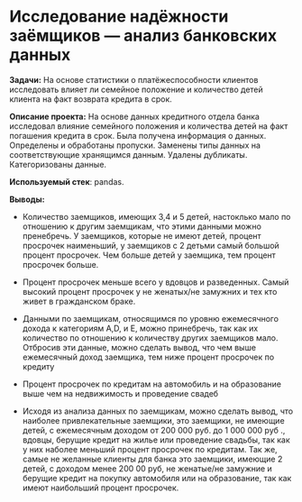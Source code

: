 # Исследование надёжности заёмщиков — анализ банковских данных


**Задачи:** На основе статистики о платёжеспособности клиентов исследовать влияет ли семейное положение и количество детей клиента на факт возврата кредита в срок.

**Описание проекта:** На основе данных кредитного отдела банка исследовал влияние семейного положения и количества детей на факт погашения кредита в срок. Была получена информация о
данных. Определены и обработаны пропуски. Заменены типы данных на соответствующие
хранящимся данным. Удалены дубликаты. Категоризованы данные.

**Используемый стек**: pandas.


**Выводы:**


- Количество заемщиков, имеющих 3,4 и 5 детей, настоклько мало по отношению к другим заемщикам, что этими данными можно пренебречь. У заемщиков, которые не имеют детей, процент просрочек наименьший, у заемщиков с 2 детьми самый большой процент просрочек. Чем больше детей у заемщика, тем процент просрочек больше.

- Процент просрочек меньше всего у вдовцов и разведенных. Самый высокий процент просрочек у не женатых/не замужних и тех кто живет в гражданском браке.

- Данными по заемщикам, относящимся по уровню ежемесячного дохода к категориям А,D, и Е, можно принебречь, так как их количество по отношению к количеству других заемщиков мало. Отбросив эти данные, можно сделать вывод, что чем выше ежемесячный доход заемщика, тем ниже процент просрочек по кредиту

- Процент просрочек по кредитам на автомобиль и на образование выше чем на недвижимость и проведение свадеб

- Исходя из анализа данных по заемщикам, можно сделать вывод, что наиболее привлекательные заемщики, это заемщики, не имеющие детей, с ежемесячным доходом от 200 000 руб. до 1 000 000 руб ., вдовцы, берущие кредит на жилье или проведение свадьбы, так как у них наболее меньший процент просрочек по кредитам. Так же, самые не желанные клиенты для банка это заемщики, имеющие 2 детей, с доходом менее 200 00 руб, не женатые/не замужние и берущие кредит на покупку автомобиля или на образование, так как имеют наибольший процент просрочек.
